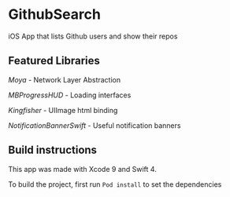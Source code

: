 # GithubSearch
iOS App that lists Github users and show their repos

## Featured Libraries
*Moya* - Network Layer Abstraction

*MBProgressHUD* - Loading interfaces

*Kingfisher* - UIImage html binding

*NotificationBannerSwift* - Useful notification banners

## Build instructions

This app was made with Xcode 9 and Swift 4.

To build the project, first run `Pod install` to set the dependencies
